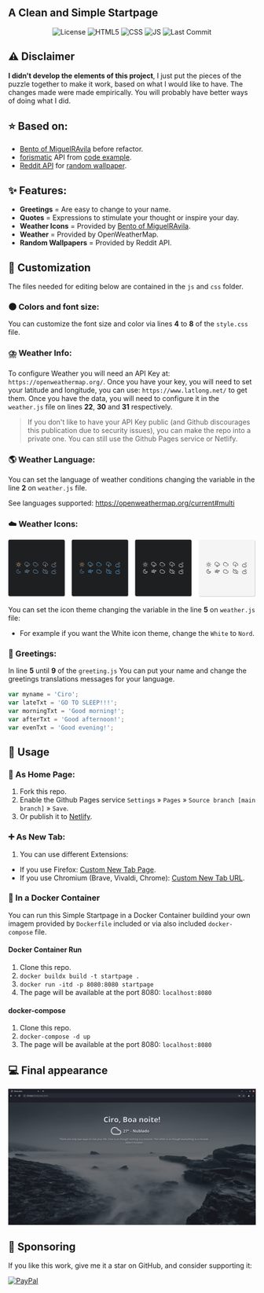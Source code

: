 <h2>A Clean and Simple Startpage</h2>

<p align="center">
    <img alt="License" src="https://img.shields.io/badge/License-GPLv3-blue.svg?style=for-the-badge">
    <img alt="HTML5" src="https://img.shields.io/badge/HTML5-E34F26?style=for-the-badge&logo=html5&logoColor=white">
    <img alt="CSS" src="https://img.shields.io/badge/CSS3-1572B6?style=for-the-badge&logo=css3&logoColor=white">
    <img alt="JS" src="https://img.shields.io/badge/JavaScript-323330?style=for-the-badge&logo=javascript&logoColor=F7DF1E">
    <img alt="Last Commit" src="https://img.shields.io/github/last-commit/ciro-mota/Personal-Startpage?style=for-the-badge">
</p>

## ⚠️ Disclaimer

**I didn't develop the elements of this project**, I just put the pieces of the puzzle together to make it work, based on what I would like to have. The changes made were made empirically. You will probably have better ways of doing what I did.

## ⭐ Based on:

- [Bento of MiguelRAvila](https://github.com/MiguelRAvila/Bento) before refactor.
- [forismatic](http://forismatic.com/en/api/) API from [code example](https://codepen.io/catapixel/pen/LpVEgy).
- [Reddit API](https://www.reddit.com/dev/api/) for [random wallpaper](https://stackoverflow.com/questions/8191105/how-to-extract-url-data-from-reddit-api-using-json?rq=1).

## ✨ Features:

- **Greetings** = Are easy to change to your name.
- **Quotes** = Expressions to stimulate your thought or inspire your day.
- **Weather Icons** = Provided by [Bento of MiguelRAvila](https://github.com/MiguelRAvila/Bento).
- **Weather** = Provided by OpenWeatherMap.
- **Random Wallpapers** = Provided by Reddit API.
## 🎨 Customization

The files needed for editing below are contained in the `js` and `css` folder.

### 🌑 Colors and font size:

You can customize the font size and color via lines **4** to **8** of the `style.css` file.
### ⛈️ Weather Info:

To configure Weather you will need an API Key at: `https://openweathermap.org/`. Once you have your key, you will need to set your latitude and longitude, you can use: `https://www.latlong.net/` to get them. Once you have the data, you will need to configure it in the `weather.js` file on lines **22**, **30** and **31** respectively.

> If you don't like to have your API Key public (and Github discourages this publication due to security issues), you can make the repo into a private one. You can still use the Github Pages service or Netlify.

### 🌎 Weather Language:

You can set the language of weather conditions changing the variable in the line **2** on `weather.js` file.

See languages supported: https://openweathermap.org/current#multi
### ☁️ Weather Icons:

![](assets/previewico.png)

You can set the icon theme changing the variable in the line **5** on `weather.js` file:

- For example if you want the White icon theme, change the `White` to `Nord`.

### 👋 Greetings:

In line **5** until **9** of the `greeting.js` You can put your name and change the greetings translations messages for your language.

```js
var myname = 'Ciro';
var lateTxt = 'GO TO SLEEP!!!';
var morningTxt = 'Good morning!';
var afterTxt = 'Good afternoon!';
var evenTxt = 'Good evening!';
```
## 🚀 Usage

### 🏡 As Home Page:
1. Fork this repo.
2. Enable the Github Pages service `Settings` » `Pages` » `Source branch [main branch]` » `Save`.
3. Or publish it to [Netlify](https://www.netlify.com/).

### ➕ As New Tab:
1. You can use different Extensions:
  - If you use Firefox: [Custom New Tab Page](https://addons.mozilla.org/en-US/firefox/addon/custom-new-tab-page/?src=search).
  - If you use Chromium (Brave, Vivaldi, Chrome): [Custom New Tab URL](https://chrome.google.com/webstore/detail/custom-new-tab-url/mmjbdbjnoablegbkcklggeknkfcjkjia).

### 🐳 In a Docker Container

You can run this Simple Startpage in a Docker Container buildind your own imagem provided by `Dockerfile` included or via also included `docker-compose` file.

#### Docker Container Run
1. Clone this repo.
2. `docker buildx build -t startpage .`
3. `docker run -itd -p 8080:8080 startpage`
4. The page will be available at the port 8080: `localhost:8080`

#### docker-compose
1. Clone this repo.
2. `docker-compose -d up`
3. The page will be available at the port 8080: `localhost:8080`

## 💻 Final appearance 

![](assets/preview.png)

## 🎁 Sponsoring

If you like this work, give me it a star on GitHub, and consider supporting it:

[![PayPal](https://img.shields.io/badge/PayPal-00457C?style=for-the-badge&logo=paypal&logoColor=white)](https://www.paypal.com/donate/?business=VUS6R8TX53NTS&no_recurring=0&currency_code=USD)